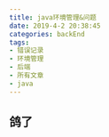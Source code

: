 ```yaml
---
title: java环境管理&问题
date: 2019-4-2 20:38:45
categories: backEnd
tags:
- 错误记录
- 环境管理
- 后端
- 所有文章
- java
---
```

## 鸽了